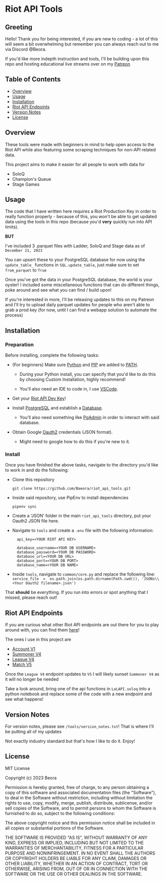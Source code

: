 
# Riot API Tools

## Greeting
Hello! Thank you for being interested, if you are new to coding - a lot of this will seem a bit overwhelming but remember you can always reach out to me via Discord @Beora.

If you'd like more indepth instruction and tools, I'll be building upon this repo and hosting educational live streams over on my [Patreon](https://www.patreon.com/beora)

  
## Table of Contents
- [Overview](#overview)
- [Usage](#usage)
- [Installation](#installation)
- [Riot API Endpoints]()
- [Version Notes](#version-notes)
- [License](#license)



## Overview
These tools were made with beginners in mind to help open access to the Riot API while also featuring some scraping techniques for non-API related data.

This project aims to make it easier for all people to work with data for

- SoloQ
- Champion's Queue
- Stage Games

## Usage
The code that I have written here requires a Riot Production Key in order to really function properly - because of this, you won't be able to get updated data using the tools in this repo (because you'd **very** quickly run into API limits).

**BUT**

I've included 3 .parquet files with Ladder, SoloQ and Stage data as of `December 21, 2023`

You can upsert these to your PostgreSQL database for now using the `update_table_` functions in `SQL.update_table`, just make sure to set `from_parquet` to `True`

Once you've got the data in your PostgreSQL database, the world is your oyster! I included some miscellaneous functions that can do different things, poke around and see what you can find / build upon!

If you're interested in more, I'll be releasing updates to this on my Patreon and I'll try to upload daily parquet updates for people who aren't able to grab a prod key (for now, until I can find a webapp solution to automate the process)

## Installation

### Preparation
Before installing, complete the following tasks:

- (For beginners) Make sure [Python](https://www.python.org/downloads/) and [PIP](https://www.geeksforgeeks.org/how-to-install-pip-on-windows/) are added to [PATH](https://realpython.com/add-python-to-path/).

	- During your Python install, you can specify that you'd like to do this by choosing Custom Installation, highly recommend!

	- You'll also need an IDE to code in, I use [VSCode](https://code.visualstudio.com/download).

- Get your [Riot API Dev Key](https://developer.riotgames.com/)!

- Install [PostgreSQL](https://www.postgresql.org/download/) and establish a [Database](https://www.youtube.com/results?search_query=how+to+set+up+a+postgres+database).

	- You'll also need something like [PgAdmin](https://www.pgadmin.org/download/) in order to interact with said database.

- Obtain Google [Oauth2](https://console.cloud.google.com/projectselector2/apis/credentials?supportedpurview=project) credentials (JSON format).

	- Might need to google how to do this if you're new to it.

  
### Install
Once you have finished the above tasks, navigate to the directory you'd like to work in and do the following:

- Clone this repository

	```git clone https://github.com/Baeora/riot_api_tools.git```

- Inside said repository, use PipEnv to install dependencies

	```pipenv sync```

- Create a 'JSON' folder in the main `riot_api_tools` directory, put your Oauth2 JSON file here.

- Navigate to `tools` and create a `.env` file with the following information:

		api_key=<YOUR RIOT API KEY>

		database_username=<YOUR DB USERNAME>
		database_password=<YOUR DB PASSWORD>
		database_url=<YOUR DB URL>
		database_port=<YOUR DB PORT>
		database_name=<YOUR DB NAME>

- Inside `tools`, navigate to `common/core.py` and replace the following line:
`service_file  =  os.path.join(os.path.dirname(Path.cwd()), 'JSONs\\<Your Oauth2 filename>.json')`
  
That **should** be everything. If you run into errors or spot anything that I missed, please reach out!

## Riot API Endpoints
If you are curious what other Riot API endpoints are out there for you to play around with, you can find them [here](https://developer.riotgames.com/apis)!

The ones I use in this project are
- [Account V1](https://developer.riotgames.com/apis#account-v1)
- [Summoner V4](https://developer.riotgames.com/apis#summoner-v4)
- [League V4](https://developer.riotgames.com/apis#league-v4)
- [Match V5](https://developer.riotgames.com/apis#match-v5)

Once the `League V4` endpoint updates to `V5` I will likely sunset `Summoner V4` as it will no longer be needed

Take a look around, bring one of the api functions in `LoLAPI.soloq` into a python notebook and replace some of the code with a new endpoint and see what happens!

## Version Notes
For version notes, please see `/tools/version_notes.txt`! That is where I'll be putting all of my updates

Not exactly industry standard but that's how I like to do it. Enjoy!

## License
MIT License

Copyright (c) 2023 Beora

Permission is hereby granted, free of charge, to any person obtaining a copy
of this software and associated documentation files (the "Software"), to deal
in the Software without restriction, including without limitation the rights
to use, copy, modify, merge, publish, distribute, sublicense, and/or sell
copies of the Software, and to permit persons to whom the Software is
furnished to do so, subject to the following conditions:

The above copyright notice and this permission notice shall be included in all
copies or substantial portions of the Software.

THE SOFTWARE IS PROVIDED "AS IS", WITHOUT WARRANTY OF ANY KIND, EXPRESS OR
IMPLIED, INCLUDING BUT NOT LIMITED TO THE WARRANTIES OF MERCHANTABILITY,
FITNESS FOR A PARTICULAR PURPOSE AND NONINFRINGEMENT. IN NO EVENT SHALL THE
AUTHORS OR COPYRIGHT HOLDERS BE LIABLE FOR ANY CLAIM, DAMAGES OR OTHER
LIABILITY, WHETHER IN AN ACTION OF CONTRACT, TORT OR OTHERWISE, ARISING FROM,
OUT OF OR IN CONNECTION WITH THE SOFTWARE OR THE USE OR OTHER DEALINGS IN THE
SOFTWARE.
